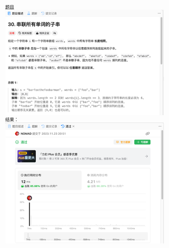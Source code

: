 [题目](https://leetcode.cn/problems/substring-with-concatenation-of-all-words/description/)
![pic](img.png)
结果：
![pic](result.png)